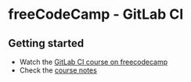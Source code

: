# freeCodeCamp - GitLab CI

## Getting started

- Watch the [GitLab CI course on freecodecamp](https://youtube.com)
- Check the [course notes](https://gitlab.com/...)